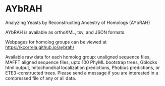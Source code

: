 # AYbRAH
Analyzing Yeasts by Reconstructing Ancestry of Homologs (AYbRAH)

AYbRAH is available as orthoXML, tsv, and JSON formats.

Webpages for homolog groups can be viewed at https://kcorreia.github.io/aybrah/

Available raw data for each homolog group: unaligned sequence files, MAFFT aligned sequence files, upto 100 PhyML bootstrap trees, Gblocks html output, mitochondrial localization predictions, Phobius predictions, or ETE3-constructed trees. Please send a message if you are interested in a compressed file of any or all data.


